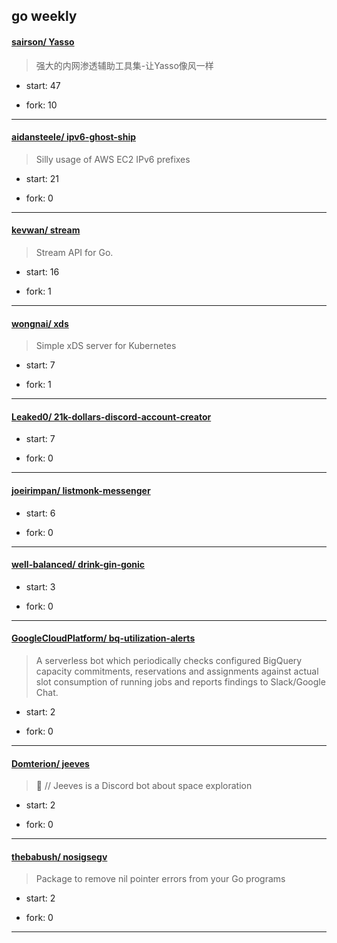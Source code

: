 ## go weekly

#### [sairson/ Yasso](https://github.com/sairson/Yasso)
>  强大的内网渗透辅助工具集-让Yasso像风一样
+ start: 47
+ fork: 10
---
#### [aidansteele/ ipv6-ghost-ship](https://github.com/aidansteele/ipv6-ghost-ship)
>  Silly usage of AWS EC2 IPv6 prefixes
+ start: 21
+ fork: 0
---
#### [kevwan/ stream](https://github.com/kevwan/stream)
>  Stream API for Go.
+ start: 16
+ fork: 1
---
#### [wongnai/ xds](https://github.com/wongnai/xds)
>  Simple xDS server for Kubernetes
+ start: 7
+ fork: 1
---
#### [Leaked0/ 21k-dollars-discord-account-creator](https://github.com/Leaked0/21k-dollars-discord-account-creator)
>  
+ start: 7
+ fork: 0
---
#### [joeirimpan/ listmonk-messenger](https://github.com/joeirimpan/listmonk-messenger)
>  
+ start: 6
+ fork: 0
---
#### [well-balanced/ drink-gin-gonic](https://github.com/well-balanced/drink-gin-gonic)
>  
+ start: 3
+ fork: 0
---
#### [GoogleCloudPlatform/ bq-utilization-alerts](https://github.com/GoogleCloudPlatform/bq-utilization-alerts)
>  A serverless bot which periodically checks configured BigQuery capacity commitments, reservations and assignments against actual slot consumption of running jobs and reports findings to Slack/Google Chat.
+ start: 2
+ fork: 0
---
#### [Domterion/ jeeves](https://github.com/Domterion/jeeves)
>  👀 // Jeeves is a Discord bot about space exploration
+ start: 2
+ fork: 0
---
#### [thebabush/ nosigsegv](https://github.com/thebabush/nosigsegv)
>  Package to remove nil pointer errors from your Go programs
+ start: 2
+ fork: 0
---
